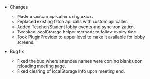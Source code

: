 * Changes
    * Made a custom api caller using axios.
    * Replaced existing fetch api calls with custom api caller.
    * Added Teacher/Student lobby events and synchronization.
    * Tweaked localStorage helper methods to follow expiry time.
    * Took PluginProvider to upper level to make it available for lobby screens.

* Bug fix
    * Fixed the bug where attendee names were coming blank upon reloading meeting page.
    * Fixed clearing of localStorage info upon meeting end.
